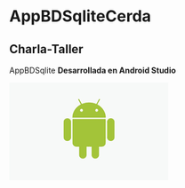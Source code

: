 # AppBDSqliteCerda
## Charla-Taller 

AppBDSqlite   **Desarrollada en Android Studio** 

![Colaboración](descarga.png)
